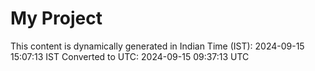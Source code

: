 # My Project

This content is dynamically generated in Indian Time (IST): 2024-09-15 15:07:13 IST
Converted to UTC: 2024-09-15 09:37:13 UTC
